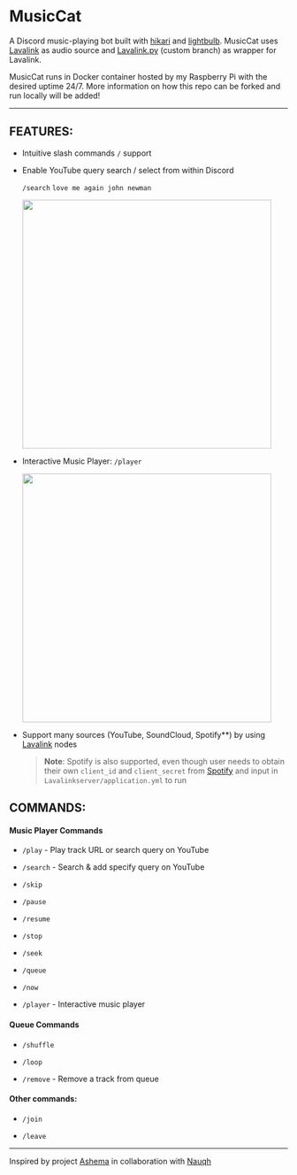 # MusicCat

A Discord music-playing bot built with [hikari](https://www.hikari-py.dev/) and [lightbulb](https://hikari-lightbulb.readthedocs.io/en/latest/). MusicCat uses [Lavalink](https://github.com/lavalink-devs/Lavalink/tree/master) as audio source and [Lavalink.py](https://github.com/Devoxin/Lavalink.py) (custom branch) as wrapper for Lavalink. 

MusicCat runs in Docker container hosted by my Raspberry Pi with the desired uptime 24/7. 
More information on how this repo can be forked and run locally will be added! 

---

## FEATURES:

* Intuitive slash commands `/` support 
* Enable YouTube query search / select from within Discord 

    `/search` `love me again john newman`
    
    <img src="https://user-images.githubusercontent.com/83796054/244956435-0cf6bb5f-3331-49f3-9779-7b82a84f6d88.png" width="450">

	
* Interactive Music Player: `/player`
    
    <img src="https://user-images.githubusercontent.com/83796054/244956842-c9ed0952-d7e0-45ac-9fa0-ad085638b990.png" width="450">


* Support many sources (YouTube, SoundCloud, Spotify**) by using [Lavalink](https://github.com/lavalink-devs/Lavalink/tree/master) nodes

	> **Note**: Spotify is also supported, even though user needs to obtain their own `client_id` and `client_secret` from [Spotify](https://developer.spotify.com/dashboard) and input in  `Lavalinkserver/application.yml` to run

  
## COMMANDS:

#### Music Player Commands

* `/play` - Play track URL or search query on YouTube

* `/search`  - Search & add specify query on YouTube

* `/skip`

* `/pause`

* `/resume`

* `/stop`

* `/seek`

* `/queue`

* `/now`

* `/player` - Interactive music player

#### Queue Commands

* `/shuffle` 

* `/loop`

* `/remove` - Remove a track from queue


#### Other commands:

* `/join`

* `/leave`


---
Inspired by project [Ashema](https://github.com/nauqh/Ashema) in collaboration with [Nauqh](https://github.com/nauqh)

